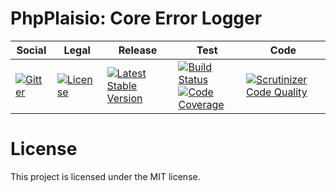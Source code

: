 # PhpPlaisio: Core Error Logger

<table>
<thead>
<tr>
<th>Social</th>
<th>Legal</th>
<th>Release</th>
<th>Test</th>
<th>Code</th>
</tr>
</thead>
<tbody>
<tr>
<td>
<a href="https://gitter.im/PhpPlaisio/PhpPlaisio"><img src="https://badges.gitter.im/PhpPlaisio/PhpPlaisio.svg" alt="Gitter"/></a>
</td>
<td>
<a href="https://packagist.org/packages/plaisio/error-logger-core"><img src="https://poser.pugx.org/plaisio/error-logger-core/license" alt="License"/></a>
</td>
<td>
<a href="https://packagist.org/packages/plaisio/error-logger-core"><img src="https://poser.pugx.org/plaisio/error-logger-core/v/stable" alt="Latest Stable Version"/></a>
</td>
<td>
<a href="https://github.com/PhpPlaisio/function testerror-logger-core/actions/workflows/unit.yml"><img src="https://github.com/PhpPlaisio/function testerror-logger-core/actions/workflows/unit.yml/badge.svg" alt="Build Status"/></a><br/>
<a href="https://codecov.io/gh/PhpPlaisio/function testerror-logger-core"><img src="https://codecov.io/gh/PhpPlaisio/function testerror-logger-core/branch/master/graph/badge.svg" alt="Code Coverage"/></a>
</td>
<td>
<a href="https://scrutinizer-ci.com/g/PhpPlaisio/error-logger-core/?branch=master"><img src="https://scrutinizer-ci.com/g/PhpPlaisio/error-logger-core/badges/quality-score.png?b=master" alt="Scrutinizer Code Quality"/></a>
</td>
</tr>
</tbody>
</table>     

# License

This project is licensed under the MIT license.

